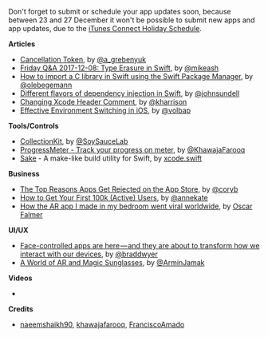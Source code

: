 Don't forget to submit or schedule your app updates soon, because between 23 and 27 December it won't be possible to submit new apps and app updates, due to the [iTunes Connect Holiday Schedule](https://developer.apple.com/news/?id=12132017a).

**Articles**

* [Cancellation Token](http://kean.github.io/post/cancellation-token), by [@a_grebenyuk](https://twitter.com/a_grebenyuk)
* [Friday Q&A 2017-12-08: Type Erasure in Swift](https://www.mikeash.com/pyblog/friday-qa-2017-12-08-type-erasure-in-swift.html), by [@mikeash](https://twitter.com/mikeash)
* [How to import a C library in Swift using the Swift Package Manager](https://oleb.net/blog/2017/12/importing-c-library-into-swift/), by [@olebegemann](https://twitter.com/olebegemann)
* [Different flavors of dependency injection in Swift](https://www.swiftbysundell.com/posts/different-flavors-of-dependency-injection-in-swift), by [@johnsundell](https://twitter.com/johnsundell)
* [Changing Xcode Header Comment](https://useyourloaf.com/blog/changing-xcode-header-comment/), by [@kharrison](https://twitter.com/kharrison)
* [Effective Environment Switching in iOS](https://medium.com/@volbap/effective-environment-switching-in-ios-6df0b08e9556), by [@volbap](https://twitter.com/volbap)

**Tools/Controls**

* [CollectionKit](https://github.com/SoySauceLab/CollectionKit), by [@SoySauceLab](https://github.com/SoySauceLab)
* [ProgressMeter - Track your progress on meter](https://github.com/khawajafarooq/ProgressMeter), by [@KhawajaFarooq](https://twitter.com/khfarooq)
* [Sake](https://github.com/xcodeswift/sake) - A make-like build utility for Swift, by [xcode.swift](https://github.com/xcodeswift)

**Business**

* [The Top Reasons Apps Get Rejected on the App Store](http://martiancraft.com/blog/2017/12/app-rejection/), by [@coryb](http://twitter.com/coryb)
* [How to Get Your First 100k (Active) Users](https://blog.winnie.com/how-to-get-your-first-100k-active-users-909fa4292a27), by [@annekate](https://twitter.com/annekate)
* [How the AR app I made in my bedroom went viral worldwide](https://medium.com/inborn-experience/how-the-ar-app-i-made-in-my-bedroom-went-viral-worldwide-19e800ce0d21), by [Oscar Falmer](https://twitter.com/OsFalmer)

**UI/UX**

* [Face-controlled apps are here — and they are about to transform how we interact with our devices](https://blog.prototypr.io/face-controlled-apps-are-here-b1c6eb4a3e27), by [@braddwyer](https://twitter.com/braddwyer)
* [A World of AR and Magic Sunglasses](https://blog.prototypr.io/a-world-of-ar-and-magic-sunglasses-593e247e9822), by [@ArminJamak](https://twitter.com/ArminJamak)

**Videos**

* 

**Credits**

* [naeemshaikh90](https://github.com/naeemshaikh90), [khawajafarooq](https://github.com/khawajafarooq), [FranciscoAmado](https://github.com/FranciscoAmado)
